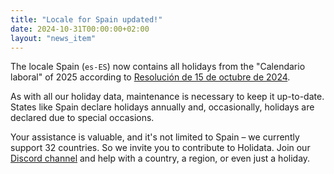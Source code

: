 ```yaml
---
title: "Locale for Spain updated!"
date: 2024-10-31T00:00:00+02:00
layout: "news_item"
---
```


The locale Spain (`es-ES`) now contains all holidays from the "Calendario laboral" of 2025 according to [Resolución de 15 de octubre de 2024](https://www.boe.es/eli/es/res/2024/10/15/(1)).
<!--more-->

As with all our holiday data, maintenance is necessary to keep it up-to-date.
States like Spain declare holidays annually and, occasionally, holidays are declared due to special occasions.

Your assistance is valuable, and it's not limited to Spain – we currently support 32 countries.
So we invite you to contribute to Holidata.
Join our [Discord channel](https://discord.gg/ThgvsPUs7m) and help with a country, a region, or even just a holiday.
